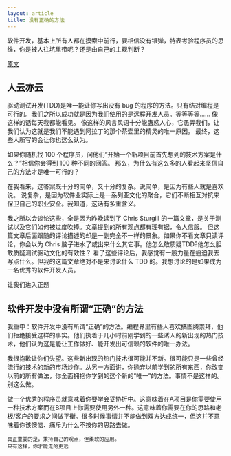 ```yaml
---
layout: article
title: 没有正确的方法
---
```

软件开发，基本上所有人都在摸索中前行，要相信没有银弹，特表考验程序员的思维，你是被人往坑里带呢？还是由自己的主观判断？

[原文](http://dlo.me/archives/2013/04/16/there-is-no-right-way-to-develop-software/)


## 人云亦云

驱动测试开发(TDD)是唯一能让你写出没有 bug 的程序的方法。只有结对编程是可行的。我们之所以成功就是因为我们使用的是远程开发人员。等等等等……
像这样的话每天我都能看见。
像这样的风言风语十分能蛊惑人心，它愚弄我们，让我们认为这就是我们不能遇到阿拉丁的那个茶壶里的精灵的唯一原因。
最终，这些人所写的会让你也这么认为。


如果你随机找 100 个程序员，问他们“开始一个新项目前首先想到的技术方案是什么？”相信你会得到 100 种不同的回答。
那么，为什么有这么多的人看起来坚信自己的方法才是唯一可行的？


在我看来，这答案既十分的简单，又十分的复杂。说简单，是因为有些人就是喜欢说。
说复杂，是因为软件业实际上是一系列亚文化的聚合，它们不断相互对抗来保卫自己的职业安全。我知道，这话有多重含义。


我之所以会谈论这些，全是因为昨晚读到了 Chris Sturgill 的一篇文章，是关于测试以及它们如何被过度吹捧。文章提到的所有观点都有理有据，令人信服。
但这篇文章后面跟随的评论描述的却是一副完全不一样的景象。如果你不看文章只读评论，你会以为 Chris 脑子进水了或出来什么其它事。他怎么敢质疑TDD?他怎么胆敢质疑测试驱动文化的有效性？
看了这些评论后，我感觉有一股力量在逼迫我去写点什么。但我的这篇文章绝对不是来讨论什么 TDD 的。我想讨论的是如果成为一名优秀的软件开发人员。


让我们进入正题


## 软件开发中没有所谓“正确”的方法

我重申：软件开发中没有所谓“正确”的方法。编程界里有些人喜欢搞图腾崇拜，他们拒绝接受这样的事实。他们执着于几小时前刚学到的一些诱人的新出现的热门技术，他们认为这是能让工作做好、能开发出可信赖的软件的唯一办法。

我很抱歉让你们失望。这些新出现的热门技术很可能并不新。很可能只是一些曾经流行的技术的新的市场炒作。从另一方面讲，你抛弃以前学到的所有东西，你改变以前的所有做法，你全面拥抱你学到的这个新的“唯一”的方法。事情不是这样的。别这么做。


做一个优秀的程序员就意味着你要学会妥协折中。这意味着在A项目是你需要使用一种技术方案而在B项目上你需要使用另外一种。这意味着你需要在你的思路和老板/客户的要求之间做平衡。很多时候事情并不能做到双方达成统一，但这并不意味着你该懊恼、痛斥为什么不按你的思路去做。

```
真正重要的是，秉持自己的观点，但柔软的应用。
只有这样，你才能走的更远
```
